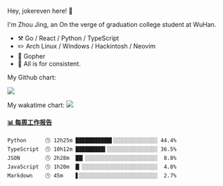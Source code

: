 Hey, jokereven here! 👋

I'm Zhou Jing, an On the verge of graduation college student at WuHan.

-   :hammer_and_pick: Go / React / Python / TypeScript
-   :pencil2: Arch Linux / Windows / Hackintosh / Neovim
-   :seedling: Gopher
-   :thought_balloon: All is for consistent.

My Github chart:

![](https://ghchart.rshah.org/JonnieWayy)

My wakatime chart:
![](https://wakatime.com/share/@jokereven/1679dc82-4bf9-4b63-9203-390d608503de.png)

<!-- waka-box start -->
#### <a href="https://gist.github.com/9f8118785e2d128d746db5f61b0e0a2a" target="_blank">📊 每周工作报告</a>
```text
Python      🕓 12h25m ███████████▌░░░░░░░░░░░░░░ 44.4%
TypeScript  🕓 10h12m █████████▍░░░░░░░░░░░░░░░░ 36.5%
JSON        🕓 2h28m  ██▎░░░░░░░░░░░░░░░░░░░░░░░  8.8%
JavaScript  🕓 1h20m  █▏░░░░░░░░░░░░░░░░░░░░░░░░  4.8%
Markdown    🕓 45m    ▋░░░░░░░░░░░░░░░░░░░░░░░░░  2.7%
```
<!-- Powered by https://github.com/journey-ad/waka-box-go . -->
<!-- waka-box end -->
